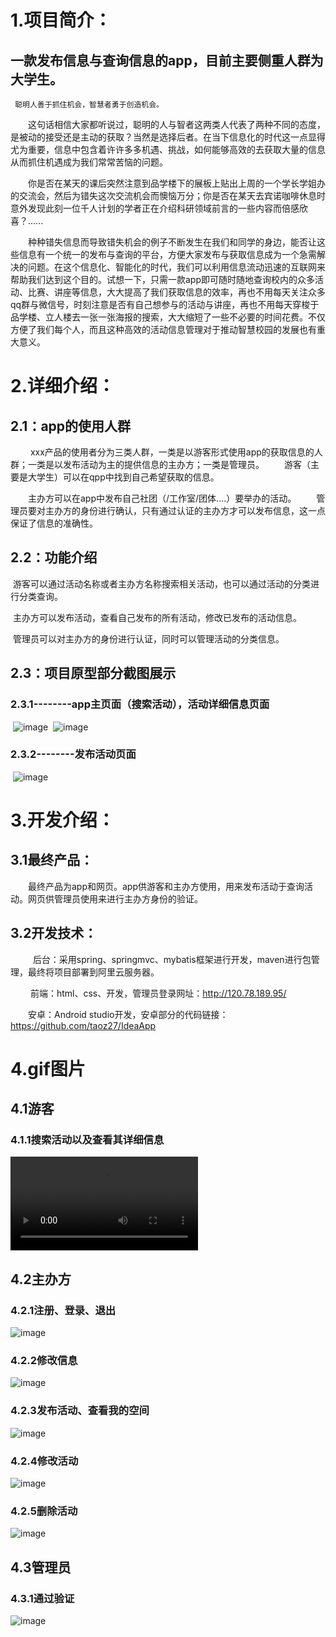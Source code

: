 
#  1.项目简介：
## 一款发布信息与查询信息的app，目前主要侧重人群为大学生。  
` 
  聪明人善于抓住机会，智慧者勇于创造机会。
`
 
 &emsp;&emsp;这句话相信大家都听说过，聪明的人与智者这两类人代表了两种不同的态度，是被动的接受还是主动的获取？当然是选择后者。在当下信息化的时代这一点显得尤为重要，信息中包含着许许多多机遇、挑战，如何能够高效的去获取大量的信息从而抓住机遇成为我们常常苦恼的问题。
  
 
 &emsp;&emsp;你是否在某天的课后突然注意到品学楼下的展板上贴出上周的一个学长学姐办的交流会，然后为错失这次交流机会而懊恼万分；你是否在某天去宾诺咖啡休息时意外发现此刻一位千人计划的学者正在介绍科研领域前言的一些内容而倍感欣喜？......
 
 &emsp;&emsp;种种错失信息而导致错失机会的例子不断发生在我们和同学的身边，能否让这些信息有一个统一的发布与查询的平台，方便大家发布与获取信息成为一个急需解决的问题。在这个信息化、智能化的时代，我们可以利用信息流动迅速的互联网来帮助我们达到这个目的。试想一下，只需一款app即可随时随地查询校内的众多活动、比赛、讲座等信息，大大提高了我们获取信息的效率，再也不用每天关注众多qq群与微信号，时刻注意是否有自己想参与的活动与讲座，再也不用每天穿梭于品学楼、立人楼去一张一张海报的搜索，大大缩短了一些不必要的时间花费。不仅方便了我们每个人，而且这种高效的活动信息管理对于推动智慧校园的发展也有重大意义。
  
# 2.详细介绍：
## 2.1：app的使用人群

  &emsp;&emsp; xxx产品的使用者分为三类人群，一类是以游客形式使用app的获取信息的人群；一类是以发布活动为主的提供信息的主办方；一类是管理员。
&emsp;&emsp;游客（主要是大学生）可以在qpp中找到自己希望获取的信息。

&emsp;&emsp;主办方可以在app中发布自己社团（/工作室/团体....）要举办的活动。
&emsp;&emsp;管理员要对主办方的身份进行确认，只有通过认证的主办方才可以发布信息，这一点保证了信息的准确性。
 ## 2.2：功能介绍
  游客可以通过活动名称或者主办方名称搜索相关活动，也可以通过活动的分类进行分类查询。

  主办方可以发布活动，查看自己发布的所有活动，修改已发布的活动信息。

  管理员可以对主办方的身份进行认证，同时可以管理活动的分类信息。
## 2.3：项目原型部分截图展示
### 2.3.1--------app主页面（搜索活动），活动详细信息页面
  ![image](https://github.com/BirdFlying123/infocollect/raw/v1.0/image/1.png)
  ![image](https://github.com/BirdFlying123/infocollect/raw/v1.0/image/2.png)
### 2.3.2--------发布活动页面
  ![image](https://github.com/BirdFlying123/infocollect/raw/v1.0/image/3.png)
  
# 3.开发介绍：
## 3.1最终产品：
   &emsp;&emsp;最终产品为app和网页。app供游客和主办方使用，用来发布活动于查询活动。网页供管理员使用来进行主办方身份的验证。
## 3.2开发技术：
   &emsp;&emsp;后台：采用spring、springmvc、mybatis框架进行开发，maven进行包管理，最终将项目部署到阿里云服务器。

  &emsp;&emsp; 前端：html、css、开发，管理员登录网址：http://120.78.189.95/
  
  
  &emsp;&emsp;安卓：Android studio开发，安卓部分的代码链接：https://github.com/taoz27/IdeaApp

# 4.gif图片
## 4.1游客
### 4.1.1搜索活动以及查看其详细信息
![image](https://github.com/BirdFlying123/infocollect/raw/v1.0/image/搜索.mp4)
## 4.2主办方
### 4.2.1注册、登录、退出
![image](https://github.com/BirdFlying123/infocollect/raw/v1.0/image/1.png)
### 4.2.2修改信息
![image](https://github.com/BirdFlying123/infocollect/raw/v1.0/image/1.png)
### 4.2.3发布活动、查看我的空间
![image](https://github.com/BirdFlying123/infocollect/raw/v1.0/image/发布活动.png)
### 4.2.4修改活动
![image](https://github.com/BirdFlying123/infocollect/raw/v1.0/image/1.png)
### 4.2.5删除活动
![image](https://github.com/BirdFlying123/infocollect/raw/v1.0/image/删除活动.png)
## 4.3管理员
### 4.3.1通过验证
![image](https://github.com/BirdFlying123/infocollect/raw/v1.0/image/通过验证.png)






